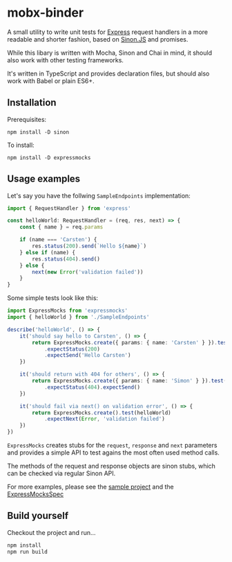# mobx-binder


A small utility to write unit tests for [Express](https://expressjs.com) request handlers in a more readable and shorter fashion, based on [Sinon.JS](https://sinonjs.org/) and promises.

While this libary is written with Mocha, Sinon and Chai in mind, it should also work with other testing frameworks.

It's written in TypeScript and provides declaration files, but should also work with Babel or plain ES6+.

## Installation

Prerequisites:
```
npm install -D sinon
```

To install:
```
npm install -D expressmocks
```

## Usage examples

Let's say you have the follwing `SampleEndpoints` implementation:
```typescript
import { RequestHandler } from 'express'

const helloWorld: RequestHandler = (req, res, next) => {
    const { name } = req.params

    if (name === 'Carsten') {
        res.status(200).send(`Hello ${name}`)
    } else if (name) {
        res.status(404).send()
    } else {
        next(new Error('validation failed'))
    }
}
```

Some simple tests look like this:
```typescript
import ExpressMocks from 'expressmocks'
import { helloWorld } from './SampleEndpoints'

describe('helloWorld', () => {
    it('should say hello to Carsten', () => {
        return ExpressMocks.create({ params: { name: 'Carsten' } }).test(helloWorld)
            .expectStatus(200)
            .expectSend('Hello Carsten')
    })

    it('should return with 404 for others', () => {
        return ExpressMocks.create({ params: { name: 'Simon' } }).test(helloWorld)
            .expectStatus(404).expectSend()
    })

    it('should fail via next() on validation error', () => {
        return ExpressMocks.create().test(helloWorld)
            .expectNext(Error, 'validation failed')
    })
})
```

`ExpressMocks` creates stubs for the `request`, `response` and `next` parameters and provides a simple API to test agains the most often used method calls.

The methods of the request and response objects are sinon stubs, which can be checked via regular Sinon API.

For more examples, please see the [sample project](./test/sample) and the [ExpressMocksSpec](./src/ExpressMocksSpec.ts)

## Build yourself

Checkout the project and run...
 
```bash
npm install
npm run build
```
